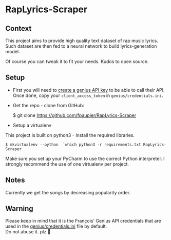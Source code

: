 # RapLyrics-Scraper

## Context

This project aims to provide high quality text dataset of rap music lyrics.
Such dataset are then fed to a neural network to build lyrics-generation model.

Of course you can tweak it to fit your needs. Kudos to open source.

## Setup
- First you will need to  [create a genius API key](https://genius.com/api-clients/new)
 to be able to call their API. Once done, copy your `client_access_token` in  `genius/credentials.ini`.

- Get the repo - clone from GitHub:

    $ git clone https://github.com/fpaupier/RapLyrics-Scraper

- Setup a virtualenv

This project is built on python3 - Install the required libraries.

    $ mkvirtualenv --python  `which python3 -r requirements.txt RapLyrics-Scraper

Make sure you set up your PyCharm to use the correct Python interpreter.
I strongly recommend the use of one virtualenv per project.

## Notes

Currently we get the songs by decreasing popularity order.

## Warning
Please keep in mind that it is the François' Genius API credentials that are used in the [genius/credentials.ini](genius/credentials.ini) file by default.  
Do not abuse it. plz 🙏